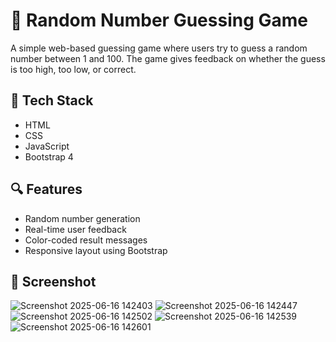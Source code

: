 # 🎯 Random Number Guessing Game

A simple web-based guessing game where users try to guess a random number between 1 and 100. The game gives feedback on whether the guess is too high, too low, or correct.

## 🚀 Tech Stack

- HTML
- CSS
- JavaScript
- Bootstrap 4

## 🔍 Features

- Random number generation
- Real-time user feedback
- Color-coded result messages
- Responsive layout using Bootstrap

## 📸 Screenshot

![Screenshot 2025-06-16 142403](https://github.com/user-attachments/assets/473e8a9a-743f-4521-ac72-ee4bc32cca1f)
![Screenshot 2025-06-16 142447](https://github.com/user-attachments/assets/611a92cd-fb2f-4a9d-8c09-89e9fe50ca0a)
![Screenshot 2025-06-16 142502](https://github.com/user-attachments/assets/4802aeee-358f-412f-922c-ec1b3334c926)
![Screenshot 2025-06-16 142539](https://github.com/user-attachments/assets/a173983c-755e-4420-ad69-924ab5de121c)
![Screenshot 2025-06-16 142601](https://github.com/user-attachments/assets/f9ce2fde-fe8f-454d-9ef9-fe17990c34ee)
